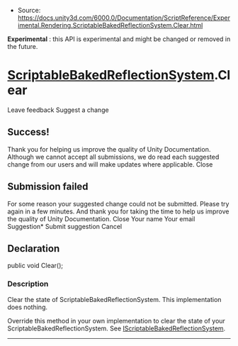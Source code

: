 * Source: https://docs.unity3d.com/6000.0/Documentation/ScriptReference/Experimental.Rendering.ScriptableBakedReflectionSystem.Clear.html

**Experimental** : this API is experimental and might be changed or removed in the future.
#  [ScriptableBakedReflectionSystem](https://docs.unity3d.com/6000.0/Documentation/ScriptReference/Experimental.Rendering.ScriptableBakedReflectionSystem.html).Clear
Leave feedback
Suggest a change
## Success!
Thank you for helping us improve the quality of Unity Documentation. Although we cannot accept all submissions, we do read each suggested change from our users and will make updates where applicable.
Close
## Submission failed
For some reason your suggested change could not be submitted. Please <a>try again</a> in a few minutes. And thank you for taking the time to help us improve the quality of Unity Documentation.
Close
Your name Your email Suggestion* Submit suggestion
Cancel
## Declaration
public void Clear(); 
### Description
Clear the state of ScriptableBakedReflectionSystem.
This implementation does nothing.  
  
Override this method in your own implementation to clear the state of your ScriptableBakedReflectionSystem. See [IScriptableBakedReflectionSystem](https://docs.unity3d.com/6000.0/Documentation/ScriptReference/Experimental.Rendering.IScriptableBakedReflectionSystem.html).
* * *
